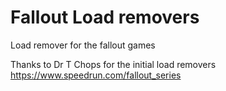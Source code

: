 # Fallout Load removers

Load remover for the fallout games



Thanks to Dr T Chops for the initial load removers
https://www.speedrun.com/fallout_series
